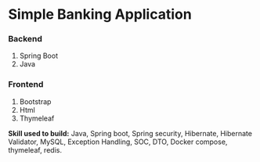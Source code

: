 # Simple Banking Application
### Backend
1.  Spring Boot
2.  Java
### Frontend
1. Bootstrap
2. Html
3. Thymeleaf  
  
  
**Skill used to build:** Java, Spring boot, Spring security, Hibernate, Hibernate Validator, MySQL, Exception Handling, SOC, DTO, Docker compose, thymeleaf, redis.
